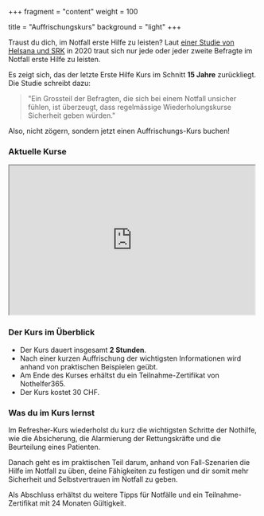 +++
fragment = "content"
weight = 100

title = "Auffrischungskurs"
background = "light"
+++

Traust du dich, im Notfall erste Hilfe zu leisten?
Laut [einer Studie von Helsana und SRK](https://www.helsana.ch/de/helsana-gruppe/medien-publikationen/mitteilungen/studie-erste-hilfe.html) in 2020 traut sich nur jede oder jeder zweite Befragte im Notfall erste Hilfe zu leisten.

Es zeigt sich, das der letzte Erste Hilfe Kurs im Schnitt **15 Jahre** zurückliegt. Die Studie schreibt dazu:

> "Ein Grossteil der Befragten, die sich bei einem Notfall unsicher fühlen, ist überzeugt, dass regelmässige Wiederholungskurse Sicherheit geben würden."

Also, nicht zögern, sondern jetzt einen Auffrischungs-Kurs buchen!

### Aktuelle Kurse

<iframe src="https://app.cituro.com/booking/4349650?presetService=11eb9dd83aa01b30b4fbd1e484b90e71" width="98%" height="300"></iframe>

### Der Kurs im Überblick

- Der Kurs dauert insgesamt **2 Stunden**.
- Nach einer kurzen Auffrischung der wichtigsten Informationen wird anhand von praktischen Beispielen geübt.
- Am Ende des Kurses erhältst du ein Teilnahme-Zertifikat von Nothelfer365.
- Der Kurs kostet 30 CHF.

### Was du im Kurs lernst

Im Refresher-Kurs wiederholst du kurz die wichtigsten Schritte der Nothilfe, wie die Absicherung, die Alarmierung der Rettungskräfte und die Beurteilung eines Patienten.

Danach geht es im praktischen Teil darum, anhand von Fall-Szenarien die Hilfe im Notfall zu üben, deine Fähigkeiten zu festigen und dir somit mehr Sicherheit und Selbstvertrauen im Notfall zu geben.

Als Abschluss erhältst du weitere Tipps für Notfälle und ein Teilnahme-Zertifikat mit 24 Monaten Gültigkeit.

<script type="application/ld+json">
  {
    "@context": "https://schema.org",
    "@type": "Course",
    "name": "Erste Hilfe Auffrischungskurs",
    "description": "Bring deine Erste Hilfe Fähigkeiten auf den neuesten Stand. In praktischen Übungen frischst du während 2 Stunden deine Fähigkeiten und Kenntnisse auf und fühlst dich so in Notfällen wieder sicherer und hilfsbereiter.",
    "provider": {
      "@type": "Organization",
      "name": "Nothelfer365",
      "sameAs": "https://nothelfer365.ch"
    }
  }
</script>